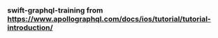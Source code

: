 ### swift-graphql-training from https://www.apollographql.com/docs/ios/tutorial/tutorial-introduction/
